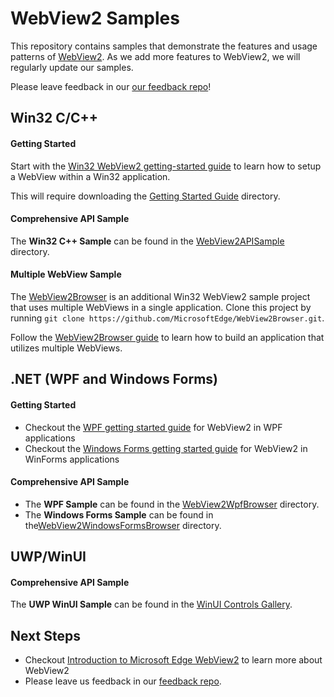 # WebView2 Samples

This repository contains samples that demonstrate the features and usage patterns of [WebView2](https://aka.ms/webview2). As we add more features to WebView2, we will regularly update our samples.

Please leave feedback in our [our feedback repo](https://aka.ms/webviewfeedback)!

## Win32 C/C++
#### Getting Started
Start with the [Win32 WebView2 getting-started guide](https://docs.microsoft.com/en-us/microsoft-edge/webview2/gettingstarted/win32) to learn how to setup a WebView within a Win32 application.

This will require downloading the [Getting Started Guide](https://github.com/MicrosoftEdge/WebView2Samples/tree/master/GettingStartedGuide) directory.

#### Comprehensive API Sample
The **Win32 C++ Sample** can be found in the [WebView2APISample](./WebView2APISample) directory.

#### Multiple WebView Sample

The [WebView2Browser](https://github.com/MicrosoftEdge/WebView2Browser) is an additional Win32 WebView2 sample project that uses multiple WebViews in a single application. Clone this project by running `git clone https://github.com/MicrosoftEdge/WebView2Browser.git`.

Follow the [WebView2Browser guide](https://github.com/MicrosoftEdge/WebView2Browser) to learn how to build an application that utilizes multiple WebViews.

## .NET (WPF and Windows Forms)
#### Getting Started 
* Checkout the [WPF getting started guide](https://docs.microsoft.com/en-us/microsoft-edge/webview2/gettingstarted/wpf) for WebView2 in WPF applications
* Checkout the [Windows Forms getting started guide](https://docs.microsoft.com/en-us/microsoft-edge/webview2/gettingstarted/winforms) for WebView2 in WinForms applications

#### Comprehensive API Sample
* The **WPF Sample** can be found in the [WebView2WpfBrowser](./WebView2WpfBrowser) directory.
* The **Windows Forms Sample** can be found in the[WebView2WindowsFormsBrowser](./WebView2WindowsFormsBrowser) directory.

## UWP/WinUI
#### Comprehensive API Sample
The **UWP WinUI Sample** can be found in the [WinUI Controls Gallery](https://github.com/microsoft/Xaml-Controls-Gallery/tree/winui3preview).

## Next Steps
* Checkout [Introduction to Microsoft Edge WebView2](aka.ms/webview) to learn more about WebView2
* Please leave us feedback in our [feedback repo](https://aka.ms/webviewfeedback).


